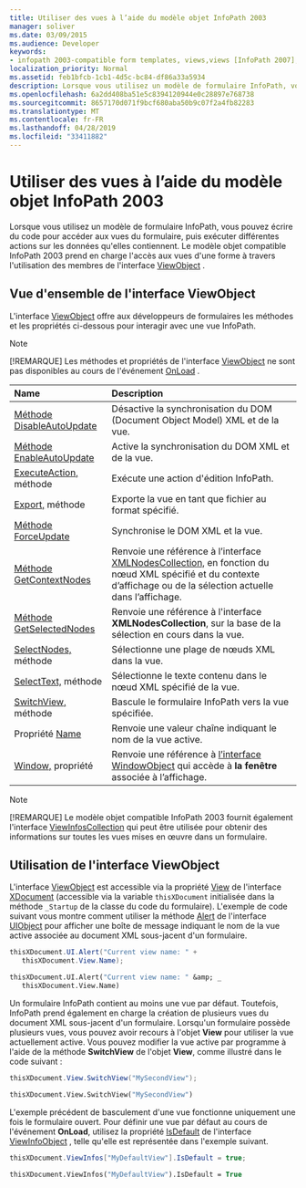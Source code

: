 ```yaml
---
title: Utiliser des vues à l’aide du modèle objet InfoPath 2003
manager: soliver
ms.date: 03/09/2015
ms.audience: Developer
keywords:
- infopath 2003-compatible form templates, views,views [InfoPath 2007], InfoPath 2003-compatible form templates
localization_priority: Normal
ms.assetid: feb1bfcb-1cb1-4d5c-bc84-df86a33a5934
description: Lorsque vous utilisez un modèle de formulaire InfoPath, vous pouvez écrire du code pour accéder aux vues du formulaire, puis exécuter différentes actions sur les données qu'elles contiennent. Le modèle objet compatible InfoPath 2003 prend en charge l'accès aux vues d'une forme à travers l'utilisation des membres de l'interface ViewObject .
ms.openlocfilehash: 6a2dd408ba51e5c8394120944e0c28897e768738
ms.sourcegitcommit: 8657170d071f9bcf680aba50b9c07f2a4fb82283
ms.translationtype: MT
ms.contentlocale: fr-FR
ms.lasthandoff: 04/28/2019
ms.locfileid: "33411882"
---
```

# <a name="work-with-views-using-the-infopath-2003-object-model"></a>Utiliser des vues à l’aide du modèle objet InfoPath 2003

Lorsque vous utilisez un modèle de formulaire InfoPath, vous pouvez écrire du code pour accéder aux vues du formulaire, puis exécuter différentes actions sur les données qu'elles contiennent. Le modèle objet compatible InfoPath 2003 prend en charge l'accès aux vues d'une forme à travers l'utilisation des membres de l'interface [ViewObject](https://msdn.microsoft.com/library/Microsoft.Office.Interop.InfoPath.SemiTrust.ViewObject.aspx) . 
  
## <a name="overview-of-the-viewobject-interface"></a>Vue d'ensemble de l'interface ViewObject

L'interface [ViewObject](https://msdn.microsoft.com/library/Microsoft.Office.Interop.InfoPath.SemiTrust.ViewObject.aspx) offre aux développeurs de formulaires les méthodes et les propriétés ci-dessous pour interagir avec une vue InfoPath. 
  
> [!NOTE]
> [!REMARQUE] Les méthodes et propriétés de l'interface [ViewObject](https://msdn.microsoft.com/library/Microsoft.Office.Interop.InfoPath.SemiTrust.ViewObject.aspx) ne sont pas disponibles au cours de l'événement [OnLoad](https://msdn.microsoft.com/library/Microsoft.Office.Interop.InfoPath.SemiTrust._XDocumentEventSink2_Event.OnLoad.aspx) . 
  
|**Name**|**Description**|
|:-----|:-----|
|[Méthode DisableAutoUpdate](https://msdn.microsoft.com/library/Microsoft.Office.Interop.InfoPath.SemiTrust.View.DisableAutoUpdate.aspx)  <br/> |Désactive la synchronisation du DOM (Document Object Model) XML et de la vue.  <br/> |
|[Méthode EnableAutoUpdate](https://msdn.microsoft.com/library/Microsoft.Office.Interop.InfoPath.SemiTrust.View.EnableAutoUpdate.aspx)  <br/> |Active la synchronisation du DOM XML et de la vue.  <br/> |
|[ExecuteAction,](https://msdn.microsoft.com/library/Microsoft.Office.Interop.InfoPath.SemiTrust.View.ExecuteAction.aspx) méthode  <br/> |Exécute une action d'édition InfoPath.  <br/> |
|[Export,](https://msdn.microsoft.com/library/Microsoft.Office.Interop.InfoPath.SemiTrust.View.Export.aspx) méthode  <br/> |Exporte la vue en tant que fichier au format spécifié.  <br/> |
|[Méthode ForceUpdate](https://msdn.microsoft.com/library/Microsoft.Office.Interop.InfoPath.SemiTrust.View.ForceUpdate.aspx)  <br/> |Synchronise le DOM XML et la vue.  <br/> |
|[Méthode GetContextNodes](https://msdn.microsoft.com/library/Microsoft.Office.Interop.InfoPath.SemiTrust.View.GetContextNodes.aspx)  <br/> |Renvoie une référence à l’interface [XMLNodesCollection,](https://msdn.microsoft.com/library/Microsoft.Office.Interop.InfoPath.SemiTrust.XMLNodesCollection.aspx) en fonction du nœud XML spécifié et du contexte d’affichage ou de la sélection actuelle dans l’affichage.  <br/> |
|[Méthode GetSelectedNodes](https://msdn.microsoft.com/library/Microsoft.Office.Interop.InfoPath.SemiTrust.View.GetSelectedNodes.aspx)  <br/> |Renvoie une référence à l'interface **XMLNodesCollection**, sur la base de la sélection en cours dans la vue.  <br/> |
|[SelectNodes,](https://msdn.microsoft.com/library/Microsoft.Office.Interop.InfoPath.SemiTrust.View.SelectNodes.aspx) méthode  <br/> |Sélectionne une plage de nœuds XML dans la vue.  <br/> |
|[SelectText,](https://msdn.microsoft.com/library/Microsoft.Office.Interop.InfoPath.SemiTrust.View.SelectText.aspx) méthode  <br/> |Sélectionne le texte contenu dans le nœud XML spécifié de la vue.  <br/> |
|[SwitchView,](https://msdn.microsoft.com/library/Microsoft.Office.Interop.InfoPath.SemiTrust.View.SwitchView.aspx) méthode  <br/> |Bascule le formulaire InfoPath vers la vue spécifiée.  <br/> |
|Propriété [Name](https://msdn.microsoft.com/library/Microsoft.Office.Interop.InfoPath.SemiTrust.View.Name.aspx)  <br/> |Renvoie une valeur chaîne indiquant le nom de la vue active.  <br/> |
|[Window,](https://msdn.microsoft.com/library/Microsoft.Office.Interop.InfoPath.SemiTrust.View.Window.aspx) propriété  <br/> |Renvoie une référence à [l’interface WindowObject](https://msdn.microsoft.com/library/Microsoft.Office.Interop.InfoPath.SemiTrust.WindowObject.aspx) qui accède à **la fenêtre** associée à l’affichage.  <br/> |
   
> [!NOTE]
> [!REMARQUE] Le modèle objet compatible InfoPath 2003 fournit également l'interface [ViewInfosCollection](https://msdn.microsoft.com/library/Microsoft.Office.Interop.InfoPath.SemiTrust.ViewInfosCollection.aspx) qui peut être utilisée pour obtenir des informations sur toutes les vues mises en œuvre dans un formulaire. 
  
## <a name="using-the-viewobject-interface"></a>Utilisation de l'interface ViewObject

L'interface [ViewObject](https://msdn.microsoft.com/library/Microsoft.Office.Interop.InfoPath.SemiTrust.ViewObject.aspx) est accessible via la propriété [View](https://msdn.microsoft.com/library/Microsoft.Office.Interop.InfoPath.SemiTrust._XDocument2.View.aspx) de l'interface [XDocument](https://msdn.microsoft.com/library/Microsoft.Office.Interop.InfoPath.SemiTrust.XDocument.aspx) (accessible via la variable  `thisXDocument` initialisée dans la méthode  `_Startup` de la classe du code du formulaire). L'exemple de code suivant vous montre comment utiliser la méthode [Alert](https://msdn.microsoft.com/library/Microsoft.Office.Interop.InfoPath.SemiTrust.UI2.Alert.aspx) de l'interface [UIObject](https://msdn.microsoft.com/library/Microsoft.Office.Interop.InfoPath.SemiTrust.UIObject.aspx) pour afficher une boîte de message indiquant le nom de la vue active associée au document XML sous-jacent d'un formulaire. 
  
```cs
thisXDocument.UI.Alert("Current view name: " + 
   thisXDocument.View.Name);
```

```vb
thisXDocument.UI.Alert("Current view name: " &amp; _
   thisXDocument.View.Name)
```

Un formulaire InfoPath contient au moins une vue par défaut. Toutefois, InfoPath prend également en charge la création de plusieurs vues du document XML sous-jacent d'un formulaire. Lorsqu'un formulaire possède plusieurs vues, vous pouvez avoir recours à l'objet **View** pour utiliser la vue actuellement active. Vous pouvez modifier la vue active par programme à l'aide de la méthode **SwitchView** de l'objet **View**, comme illustré dans le code suivant : 
  
```cs
thisXDocument.View.SwitchView("MySecondView");
```

```vb
thisXDocument.View.SwitchView("MySecondView")
```

L'exemple précédent de basculement d'une vue fonctionne uniquement une fois le formulaire ouvert. Pour définir une vue par défaut au cours de l'événement **OnLoad**, utilisez la propriété [IsDefault](https://msdn.microsoft.com/library/Microsoft.Office.Interop.InfoPath.SemiTrust.ViewInfo.IsDefault.aspx) de l'interface [ViewInfoObject](https://msdn.microsoft.com/library/Microsoft.Office.Interop.InfoPath.SemiTrust.ViewInfoObject.aspx) , telle qu'elle est représentée dans l'exemple suivant. 
  
```cs
thisXDocument.ViewInfos["MyDefaultView"].IsDefault = true;
```

```vb
thisXDocument.ViewInfos("MyDefaultView").IsDefault = True
```


